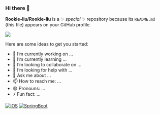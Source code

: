 ### Hi there 👋


**Rookie-liu/Rookie-liu** is a ✨ _special_ ✨ repository because its `README.md` (this file) appears on your GitHub profile.

![](https://github-readme-stats.vercel.app/api?username=mayandev)


Here are some ideas to get you started:

- 🔭 I’m currently working on ...
- 🌱 I’m currently learning ...
- 👯 I’m looking to collaborate on ...
- 🤔 I’m looking for help with ...
- 💬 Ask me about ...
- 📫 How to reach me: ...
- 😄 Pronouns: ...
- ⚡ Fun fact: ...



[![iOS](https://img.shields.io/badge/iOS?style=flat&logo=java&logoColor=white&link=https://github.com/Rookie-liu)](https://github.com/Rookie-liu) [![SpringBoot](https://img.shields.io/badge/-Springboot-black?style=flat&logo=flutter&link=https://github.com/Rookie-liu)](https://github.com/Rookie-liu) 
